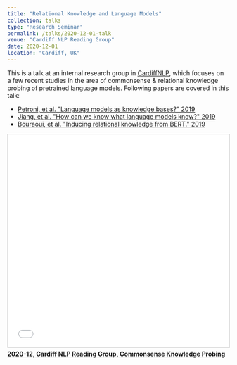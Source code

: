 ```yaml
---
title: "Relational Knowledge and Language Models"
collection: talks
type: "Research Seminar"
permalink: /talks/2020-12-01-talk
venue: "Cardiff NLP Reading Group"
date: 2020-12-01
location: "Cardiff, UK"
---
```


This is a talk at an internal research group in [CardiffNLP](https://cardiffnlp.github.io/), 
which focuses on a few recent studies in the area of commonsense & relational knowledge probing of pretrained language models.
Following papers are covered in this talk:
- [Petroni, et al. "Language models as knowledge bases?" 2019](https://arxiv.org/abs/1909.01066)
- [Jiang, et al. "How can we know what language models know?" 2019](https://arxiv.org/abs/1911.12543)
- [Bouraoui, et al. "Inducing relational knowledge from BERT." 2019](https://arxiv.org/abs/1911.12753)


<iframe src="//www.slideshare.net/slideshow/embed_code/key/C2lWKP2pnTUMAN" width="595" height="485" frameborder="0" marginwidth="0" marginheight="0" scrolling="no" style="border:1px solid #CCC; border-width:1px; margin-bottom:5px; max-width: 100%;" allowfullscreen> </iframe> <div style="margin-bottom:5px"> <strong> <a href="//asahiushio.com/publications/2020128cardiffnlpcommonsenseknowledgeprobing-211224171456.pdf" title="2020-12, Cardiff NLP Reading Group, Commonsense Knowledge Probing" target="_blank">2020-12, Cardiff NLP Reading Group, Commonsense Knowledge Probing</a> </strong> </div>
